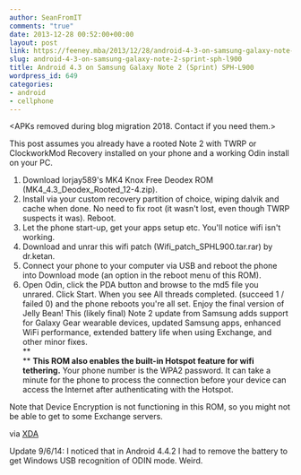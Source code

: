 ```yaml
---
author: SeanFromIT
comments: "true"
date: 2013-12-28 00:52:00+00:00
layout: post
link: https://feeney.mba/2013/12/28/android-4-3-on-samsung-galaxy-note-2-sprint-sph-l900/
slug: android-4-3-on-samsung-galaxy-note-2-sprint-sph-l900
title: Android 4.3 on Samsung Galaxy Note 2 (Sprint) SPH-L900
wordpress_id: 649
categories:
- android
- cellphone
---
```

&lt;APKs removed during blog migration 2018. Contact if you need them.&gt;

This post assumes you already have a rooted Note 2 with TWRP or ClockworkMod Recovery installed on your phone and a working Odin install on your PC.

  1. Download lorjay589's MK4 Knox Free Deodex ROM (MK4_4.3_Deodex_Rooted_12-4.zip).
  2. Install via your custom recovery partition of choice, wiping dalvik and cache when done. No need to fix root (it wasn't lost, even though TWRP suspects it was). Reboot.
  3. Let the phone start-up, get your apps setup etc. You'll notice wifi isn't working.
  4. Download and unrar this wifi patch (Wifi_patch_SPHL900.tar.rar) by dr.ketan.
  5. Connect your phone to your computer via USB and reboot the phone into Download mode (an option in the reboot menu of this ROM).
  6. Open Odin, click the PDA button and browse to the md5 file you unrared. Click Start. When you see All threads completed. (succeed 1 / failed 0) and the phone reboots you're all set. Enjoy the final version of Jelly Bean! 
This (likely final) Note 2 update from Samsung adds support for Galaxy Gear wearable devices, updated Samsung apps, enhanced WiFi performance, extended battery life when using Exchange, and other minor fixes.  
**  
** **This ROM also enables the built-in Hotspot feature for wifi tethering.** Your phone number is the WPA2 password. It can take a minute for the phone to process the connection before your device can access the Internet after authenticating with the Hotspot.  
  
Note that Device Encryption is not functioning in this ROM, so you might not be able to get to some Exchange servers.  
  
via [XDA](http://forum.xda-developers.com/showthread.php?t=2541395)  
  
Update 9/6/14: I noticed that in Android 4.4.2 I had to remove the battery to get Windows USB recognition of ODIN mode. Weird.  
  

